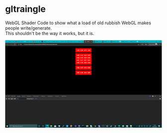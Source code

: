 # gltraingle
WebGL Shader Code to show what a load of old rubbish WebGL makes people write/generate. \
This shouldn't be the way it works, but it is.

![screenshot](https://github.com/themindvirus/gltriangle/blob/webgl-qpu/screenshot.png)
